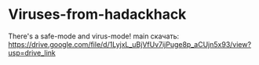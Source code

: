 # Viruses-from-hadackhack
There's a safe-mode and virus-mode!
main скачать: https://drive.google.com/file/d/1LyjxL_uBjVfUv7ijPuge8p_aCUjn5x93/view?usp=drive_link

